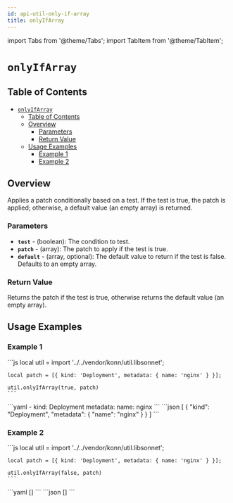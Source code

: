 ```yaml
---
id: api-util-only-if-array
title: onlyIfArray
---
```


import Tabs from '@theme/Tabs';
import TabItem from '@theme/TabItem';


# `onlyIfArray`

## Table of Contents
- [`onlyIfArray`](#onlyifarray)
  - [Table of Contents](#table-of-contents)
  - [Overview](#overview)
    - [Parameters](#parameters)
    - [Return Value](#return-value)
  - [Usage Examples](#usage-examples)
    - [Example 1](#example-1)
    - [Example 2](#example-2)

## Overview
Applies a patch conditionally based on a test. If the test is true, the patch is applied; otherwise, a default value (an empty array) is returned.

### Parameters
- **`test`** - (boolean): The condition to test.
- **`patch`** - (array): The patch to apply if the test is true.
- **`default`** - (array, optional): The default value to return if the test is false. Defaults to an empty array.

### Return Value
Returns the patch if the test is true, otherwise returns the default value (an empty array).

## Usage Examples

### Example 1
<Tabs>
  <TabItem value="jsonnet" label="Jsonnet" default>
    ```js
    local util = import '../../vendor/konn/util.libsonnet';

    local patch = [{ kind: 'Deployment', metadata: { name: 'nginx' } }];

    util.onlyIfArray(true, patch)
    ``` 
  </TabItem>
  <TabItem value="yaml" label="YAML Output">
    ```yaml
    - kind: Deployment
      metadata:
        name: nginx
    ```
  </TabItem>
  <TabItem value="json" label="JSON Output">
    ```json
    [
       {
          "kind": "Deployment",
          "metadata": {
             "name": "nginx"
          }
       }
    ]
    ```
  </TabItem>
</Tabs>

### Example 2
<Tabs>
  <TabItem value="jsonnet" label="Jsonnet" default>
    ```js
    local util = import '../../vendor/konn/util.libsonnet';

    local patch = [{ kind: 'Deployment', metadata: { name: 'nginx' } }];

    util.onlyIfArray(false, patch)
    ``` 
  </TabItem>
  <TabItem value="yaml" label="YAML Output">
    ```yaml
    []
    ```
  </TabItem>
  <TabItem value="json" label="JSON Output">
    ```json
    []
    ```
  </TabItem>
</Tabs>